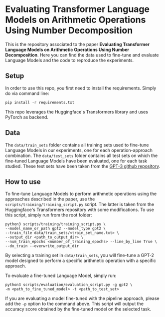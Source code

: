 # Evaluating Transformer Language Models on Arithmetic Operations Using Number Decomposition

This is the repository associated to the paper **Evaluating Transformer Language Models on Arithmetic Operations Using Number Decomposition**.
Here you can find the data used to fine-tune and evaluate Language Models
and the code to reproduce the experiments.

## Setup
In order to use this repo, you first need to install the requirements.
Simply do via command line: 

    pip install -r requirements.txt

This repo leverages the Huggingface's Transformers library and uses PyTorch as backend.
## Data
The `data/train_sets` folder contains all training sets used to fine-tune Language
Models in our experiments, one for each operation-approach combination.
The `data/test_sets` folder contains all test sets on which the fine-tuned Language
Models have been evaluated, one for each task studied. These test sets have been taken from the
[GPT-3 github repository](https://github.com/openai/gpt-3).

## How to use
To fine-tune Language Models to perform arithmetic operations using the approaches
described in the paper, use the `scripts/training/training_script.py` script.
The latter is taken from the Huggingface's Transformers repository with some
modifications. To use this script, simply run from the root folder:

    python3 scripts/training/training_script.py \ 
    --model_name_or_path gpt2 --model_type gpt2 \
    --train_file data/train_sets/<train_set_name.txt> \
    --output_dir <path_to_output_dir> \
    --num_train_epochs <number_of_training_epochs> --line_by_line True \
    --do_train --overwrite_output_dir

By selecting a training set in `data/train_sets`, you will fine-tune a GPT-2 model
designed to perform a specific arithmetic operation with a specific approach.

To evaluate a fine-tuned Language Model, simply run:

    python3 scripts/evaluation/evaluation_script.py -g gpt2 \
    -m <path_to_fine_tuned_model> -t <path_to_test_set>

If you are evaluating a model fine-tuned with the pipeline approach, please add the
`-p` option to the command above. This script will output the accuracy score obtained by
the fine-tuned model on the selected task.
